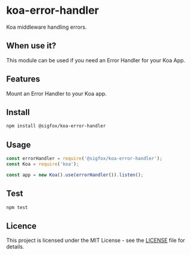 # koa-error-handler

Koa middleware handling errors.

## When use it?

This module can be used if you need an Error Handler for your Koa App.

## Features

Mount an Error Handler to your Koa app.

## Install

```bash
npm install @sigfox/koa-error-handler
```

## Usage

```javascript
const errorHandler = require('@sigfox/koa-error-handler');
const Koa = require('koa');

const app = new Koa().use(errorHandler()).listen();
```

## Test

```bash
npm test
```

## Licence

This project is licensed under the MIT License - see the [LICENSE](https://gitlab.partners.sigfox.com/sigfox/flive-app/blob/master/LICENSE) file for details.
